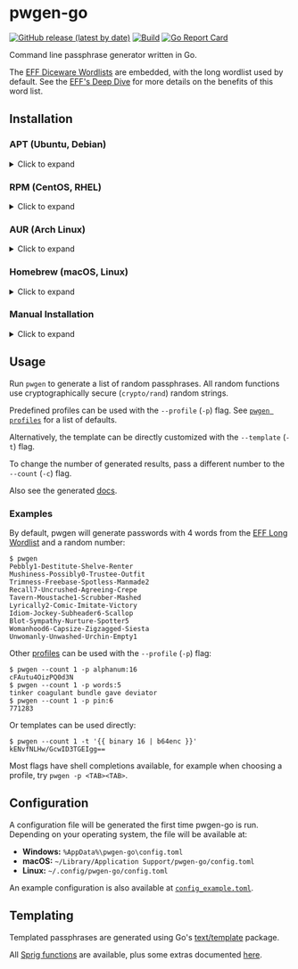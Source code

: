 # pwgen-go
[![GitHub release (latest by date)](https://img.shields.io/github/v/release/gabe565/pwgen-go)](https://github.com/gabe565/pwgen-go/releases)
[![Build](https://github.com/gabe565/pwgen-go/actions/workflows/build.yaml/badge.svg)](https://github.com/gabe565/pwgen-go/actions/workflows/build.yaml)
[![Go Report Card](https://goreportcard.com/badge/github.com/gabe565/pwgen-go)](https://goreportcard.com/report/github.com/gabe565/pwgen-go)

Command line passphrase generator written in Go.

The [EFF Diceware Wordlists](https://www.eff.org/dice) are embedded, with the long wordlist used by default. See the [EFF's Deep Dive](https://www.eff.org/deeplinks/2016/07/new-wordlists-random-passphrases) for more details on the benefits of this word list.

## Installation

### APT (Ubuntu, Debian)

<details>
  <summary>Click to expand</summary>

1. If you don't have it already, install the `ca-certificates` package
   ```shell
   sudo apt install ca-certificates
   ```

2. Add gabe565 apt repository
   ```
   echo 'deb [trusted=yes] https://apt.gabe565.com /' | sudo tee /etc/apt/sources.list.d/gabe565.list
   ```

3. Update apt repositories
   ```shell
   sudo apt update
   ```

4. Install pwgen-go
   ```shell
   sudo apt install pwgen-go
   ```
</details>

### RPM (CentOS, RHEL)

<details>
  <summary>Click to expand</summary>

1. If you don't have it already, install the `ca-certificates` package
   ```shell
   sudo dnf install ca-certificates
   ```

2. Add gabe565 rpm repository to `/etc/yum.repos.d/gabe565.repo`
   ```ini
   [gabe565]
   name=gabe565
   baseurl=https://rpm.gabe565.com
   enabled=1
   gpgcheck=0
   ```

3. Install pwgen-go
   ```shell
   sudo dnf install pwgen-go
   ```
</details>

### AUR (Arch Linux)

<details>
  <summary>Click to expand</summary>

Install [pwgen-go-bin](https://aur.archlinux.org/packages/pwgen-go-bin) with your [AUR helper](https://wiki.archlinux.org/index.php/AUR_helpers) of choice.
</details>

### Homebrew (macOS, Linux)

<details>
  <summary>Click to expand</summary>

Install pwgen-go from [gabe565/homebrew-tap](https://github.com/gabe565/homebrew-tap):
```shell
brew install gabe565/tap/pwgen-go
```
</details>

### Manual Installation

<details>
  <summary>Click to expand</summary>

Download and run the [latest release binary](https://github.com/gabe565/pwgen-go/releases/latest) for your system and architecture.
</details>

## Usage
Run `pwgen` to generate a list of random passphrases. All random functions use cryptographically secure (`crypto/rand`) random strings.

Predefined profiles can be used with the `--profile` (`-p`) flag. See [`pwgen profiles`](docs/pwgen_profiles.md) for a list of defaults.

Alternatively, the template can be directly customized with the `--template` (`-t`) flag.

To change the number of generated results, pass a different number to the `--count` (`-c`) flag.

Also see the generated [docs](docs/pwgen.md).

### Examples
By default, pwgen will generate passwords with 4 words from the [EFF Long Wordlist](https://www.eff.org/dice) and a random number:
```shell
$ pwgen
Pebbly1-Destitute-Shelve-Renter
Mushiness-Possibly0-Trustee-Outfit
Trimness-Freebase-Spotless-Manmade2
Recall7-Uncrushed-Agreeing-Crepe
Tavern-Moustache1-Scrubber-Mashed
Lyrically2-Comic-Imitate-Victory
Idiom-Jockey-Subheader6-Scallop
Blot-Sympathy-Nurture-Spotter5
Womanhood6-Capsize-Zigzagged-Siesta
Unwomanly-Unwashed-Urchin-Empty1
```
Other [profiles](docs/pwgen_profiles.md) can be used with the `--profile` (`-p`) flag:
```shell
$ pwgen --count 1 -p alphanum:16
cFAutu4OizPQ0d3N
$ pwgen --count 1 -p words:5
tinker coagulant bundle gave deviator
$ pwgen --count 1 -p pin:6
771283
```
Or templates can be used directly:
```shell
$ pwgen --count 1 -t '{{ binary 16 | b64enc }}'
kENvfNLHw/GcwID3TGEIgg==
```
Most flags have shell completions available, for example when choosing a profile, try `pwgen -p <TAB><TAB>`.

## Configuration

A configuration file will be generated the first time pwgen-go is run. Depending on your operating system, the file will be available at:
- **Windows:** `%AppData%\pwgen-go\config.toml`
- **macOS:** `~/Library/Application Support/pwgen-go/config.toml`
- **Linux:** `~/.config/pwgen-go/config.toml`

An example configuration is also available at [`config_example.toml`](config_example.toml).

## Templating

Templated passphrases are generated using Go's [text/template](https://pkg.go.dev/text/template) package.

All [Sprig functions](https://masterminds.github.io/sprig/) are available, plus some extras documented [here](docs/pwgen_functions.md).
